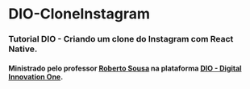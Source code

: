 # DIO-CloneInstagram
### Tutorial DIO - Criando um clone do Instagram com React Native.
#### Ministrado pelo professor [Roberto Sousa](https://github.com/robertosousa1) na plataforma [DIO - Digital Innovation One](https://web.digitalinnovation.one/).
